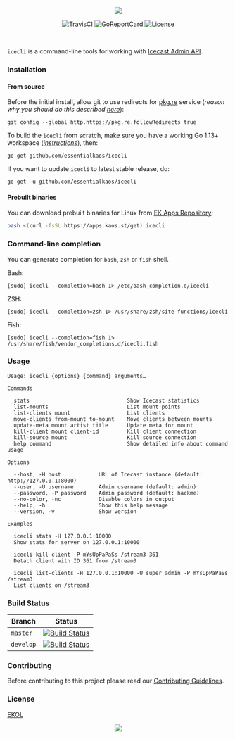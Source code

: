 <p align="center"><a href="#readme"><img src="https://gh.kaos.st/icecli.svg"/></a></p>

<p align="center">
  <a href="https://travis-ci.com/essentialkaos/icecli"><img src="https://travis-ci.com/essentialkaos/icecli.svg?branch=master" alt="TravisCI" /></a>
  <a href="https://goreportcard.com/report/github.com/essentialkaos/icecli"><img src="https://goreportcard.com/badge/github.com/essentialkaos/icecli" alt="GoReportCard" /></a>
  <a href="https://essentialkaos.com/ekol"><img src="https://gh.kaos.st/ekol.svg" alt="License" /></a>
</p>

</br>

`icecli` is a command-line tools for working with [Icecast Admin API](https://icecast.org/docs/icecast-2.4.1/admin-interface.html).

### Installation

#### From source

Before the initial install, allow git to use redirects for [pkg.re](https://github.com/essentialkaos/pkgre) service (_reason why you should do this described [here](https://github.com/essentialkaos/pkgre#git-support)_):

```
git config --global http.https://pkg.re.followRedirects true
```

To build the `icecli` from scratch, make sure you have a working Go 1.13+ workspace (_[instructions](https://golang.org/doc/install)_), then:

```
go get github.com/essentialkaos/icecli
```

If you want to update `icecli` to latest stable release, do:

```
go get -u github.com/essentialkaos/icecli
```

#### Prebuilt binaries

You can download prebuilt binaries for Linux from [EK Apps Repository](https://apps.kaos.st/icecli/latest):

```bash
bash <(curl -fsSL https://apps.kaos.st/get) icecli
```

### Command-line completion

You can generate completion for `bash`, `zsh` or `fish` shell.

Bash:
```
[sudo] icecli --completion=bash 1> /etc/bash_completion.d/icecli
```


ZSH:
```
[sudo] icecli --completion=zsh 1> /usr/share/zsh/site-functions/icecli
```


Fish:
```
[sudo] icecli --completion=fish 1> /usr/share/fish/vendor_completions.d/icecli.fish
```

### Usage

```
Usage: icecli {options} {command} arguments…

Commands

  stats                               Show Icecast statistics
  list-mounts                         List mount points
  list-clients mount                  List clients
  move-clients from-mount to-mount    Move clients between mounts
  update-meta mount artist title      Update meta for mount
  kill-client mount client-id         Kill client connection
  kill-source mount                   Kill source connection
  help command                        Show detailed info about command usage

Options

  --host, -H host            URL of Icecast instance (default: http://127.0.0.1:8000)
  --user, -U username        Admin username (default: admin)
  --password, -P password    Admin password (default: hackme)
  --no-color, -nc            Disable colors in output
  --help, -h                 Show this help message
  --version, -v              Show version

Examples

  icecli stats -H 127.0.0.1:10000
  Show stats for server on 127.0.0.1:10000

  icecli kill-client -P mYsUpPaPaSs /stream3 361
  Detach client with ID 361 from /stream3

  icecli list-clients -H 127.0.0.1:10000 -U super_admin -P mYsUpPaPaSs /stream3
  List clients on /stream3

```

### Build Status

| Branch | Status |
|--------|--------|
| `master` | [![Build Status](https://travis-ci.com/essentialkaos/icecli.svg?branch=master)](https://travis-ci.com/essentialkaos/icecli) |
| `develop` | [![Build Status](https://travis-ci.com/essentialkaos/icecli.svg?branch=develop)](https://travis-ci.com/essentialkaos/icecli) |

### Contributing

Before contributing to this project please read our [Contributing Guidelines](https://github.com/essentialkaos/contributing-guidelines#contributing-guidelines).

### License

[EKOL](https://essentialkaos.com/ekol)

<p align="center"><a href="https://essentialkaos.com"><img src="https://gh.kaos.st/ekgh.svg"/></a></p>
